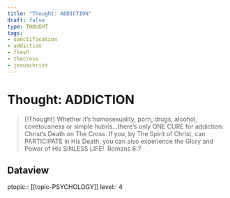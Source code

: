 ```yaml
---
title: "Thought: ADDICTION"
draft: false
type: THOUGHT
tags:
- sanctification
- addiction
- flesh
- thecross
- jesuschrist
---
```

# Thought: ADDICTION
> [!Thought]
> Whether it’s homosexuality, porn, drugs, alcohol, covetousness or simple hubris…there’s only ONE CURE for addiction: Christ’s Death on The Cross. 
> If you, by The Spirit of Christ, can PARTICIPATE in His Death, you can also experience the Glory and Power of His SINLESS LIFE! 
> Romans 6:7

## Dataview
ptopic:: [[topic-PSYCHOLOGY]]
level:: 4

